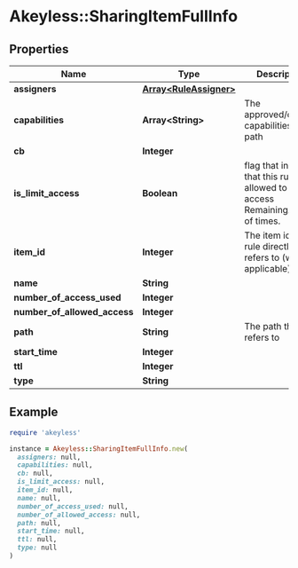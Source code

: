 # Akeyless::SharingItemFullInfo

## Properties

| Name | Type | Description | Notes |
| ---- | ---- | ----------- | ----- |
| **assigners** | [**Array&lt;RuleAssigner&gt;**](RuleAssigner.md) |  | [optional] |
| **capabilities** | **Array&lt;String&gt;** | The approved/denied capabilities in the path | [optional] |
| **cb** | **Integer** |  | [optional] |
| **is_limit_access** | **Boolean** | flag that indicate that this rule is allowed to be access RemainingAccess of times. | [optional] |
| **item_id** | **Integer** | The item id this rule directly refers to (when applicable) | [optional] |
| **name** | **String** |  | [optional] |
| **number_of_access_used** | **Integer** |  | [optional] |
| **number_of_allowed_access** | **Integer** |  | [optional] |
| **path** | **String** | The path the rule refers to | [optional] |
| **start_time** | **Integer** |  | [optional] |
| **ttl** | **Integer** |  | [optional] |
| **type** | **String** |  | [optional] |

## Example

```ruby
require 'akeyless'

instance = Akeyless::SharingItemFullInfo.new(
  assigners: null,
  capabilities: null,
  cb: null,
  is_limit_access: null,
  item_id: null,
  name: null,
  number_of_access_used: null,
  number_of_allowed_access: null,
  path: null,
  start_time: null,
  ttl: null,
  type: null
)
```


